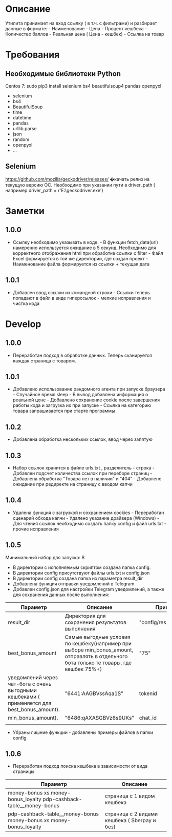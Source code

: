 # Описание
Утилита принимает на вход ссылку ( в т.ч. с фильтрами) и разбирает данные в формате: - Наименование - Цена - Процент кешбека - Количество баллов - Реальная цена ( Цена - кешбек) - Ссылка на товар
# Требования
## Необходимые библиотеки Python
Centos 7: sudo pip3 install selenium bs4 beautifulsoup4 pandas openpyxl
 - selenium
 - bs4
 - BeautifulSoup
 - time
 - datetime
 - pandas
 - urllib.parse
 - json
 - random
 - openpyxl
 - ...
## Selenium
https://github.com/mozilla/geckodriver/releases/ �качать релиз на текущую версию ОС. Необходимо при указании пути в driver_path ( например driver_path = r'E:\\geckodriver.exe')
# Заметки
## 1.0.0
- Ссылку необходимо указывать в коде. - В функции fetch_data(url) намеренно используется ожидание в 5 секунд. Необходимо для корректного отображения html при обработке ссылки с filter - Файл 
Excel формируется в той же директории, где создан проект - Наименование файла формируется из ссылки + текущая дата
## 1.0.1
- Добавлен ввод ссылки из командной строки - Ссылки теперь попадают в файл в виде гиперссылок - мелкие исправления и чистка кода
# Develop
## 1.0.0
- Переработан подход в обработке данных. Теперь сканируется каждая страница с товаром.
## 1.0.1
- Добавлено использование рандомного агента при запуске браузера - Случайное время sleep - В вывод добавлена информация о реальной цене - Добавлено сохранение cookie после завершения работы кода 
и загрузка их при запуске - Ссылка на категорию товара запрашивается при старте программы
## 1.0.2
- Добавлена обработка нескольких ссылок, ввод через запятую
## 1.0.3
- Набор ссылок хранится в файле urls.txt , разделитель - строка - Добавлен подсчет количества ссылок при переборе страниц - Добавлена обработка "Товара нет в наличии" и "404" - Добавлено ожидание 
при редиректе на страницу с вводом капчи
## 1.0.4
- Удалена функция с загрузкой и сохранением cookies - Переработан сценарий обхода капчи - Удалено указание драйвера (Windows) - Для чтения ссылок необходимо создать папку config и файл urls.txt - 
прочие исправления
## 1.0.5
Минимальный набор для запуска: В
- В директории с исполняемым скриптом создана папка config. 
- В директории config присутствуют файлы urls.txt и config.json
- В директории config создана папка из параметра result_dir 
- Добавлена функция отправки уведомлений в Telegram 
- Добавлен config.json для настройки Telegram уведомлений, а также для сохранения данных после выполнения:
 
Параметр | Описание | Пример 
----------|----------|----------
| result_dir | Директория для сохранения результатов выполнения | "config/results_excel" | min_bonus_amount | Минимальный кешбек (в %), при котором отработает отправка уведомления | "75" | 
| best_bonus_amount | Самые выгодные условия по кешбеку(например при выборе min_bonus_amount, отправлять в отдельного бота только те товары, где кешбек 75%+) | "75" | tokenid_top | Отправка 
| уведомлений через чат-бота с очень выгодными кешбеками ( применяется для best_bonus_amount).  | "6441:AAGBVssAqa1S" | tokenid | Отправка уведомлений через чат-бота ( применяется для 
| min_bonus_amount).  | "6486:qAXASGBVz6s9UKs" | chat_id | id чата, можно узнать из https://api.telegram.org/bot{tokenid}/getUpdates, предварительно отправив сообщение в чат-бот вручную | 329291 
| |
- Убраны лишние функции - добавлены примеры файлов в папки config
## 1.0.6
- Переработан подход поиска кешбека в зависимости от вида страницы 

Параметр | Описание 
----------|----------
money-bonus xs money-bonus_loyalty pdp-cashback-table__money-bonus|страница с 1 видом кешбека
pdp-cashback-table__money-bonus money-bonus xs money-bonus_loyalty | страница с 2 видами кешбека ( Sberpay и без)
